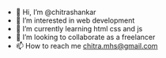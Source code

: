 - 👋 Hi, I’m @chitrashankar
- 👀 I’m interested in web development
- 🌱 I’m currently learning html css and js
- 💞️ I’m looking to collaborate as a freelancer
- 📫 How to reach me chitra.mhs@gmail.com

<!---
chitrashankar/chitrashankar is a ✨ special ✨ repository because its `README.md` (this file) appears on your GitHub profile.
You can click the Preview link to take a look at your changes.
--->
